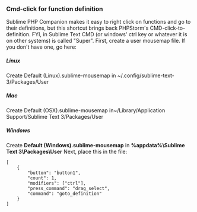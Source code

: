 ### Cmd-click for function definition 

Sublime PHP Companion makes it easy to right click on functions and go to their definitions, but this shortcut brings back PHPStorm's CMD-click-to-definition. FYI, in Sublime Text CMD (or windows' ctrl key or whatever it is on other systems) is called "Super".
First, create a user mousemap file. If you don't have one, go here:
##### Linux
Create Default (Linux).sublime-mousemap in ~/.config/sublime-text-3/Packages/User
##### Mac
Create Default (OSX).sublime-mousemap in~/Library/Application Support/Sublime Text 3/Packages/User
##### Windows
Create **Default (Windows).sublime-mousemap** in **%appdata%\Sublime Text 3\Packages\User**
Next, place this in the file:

    [
        {
            "button": "button1", 
            "count": 1, 
            "modifiers": ["ctrl"],
            "press_command": "drag_select",
            "command": "goto_definition"
        }
    ]